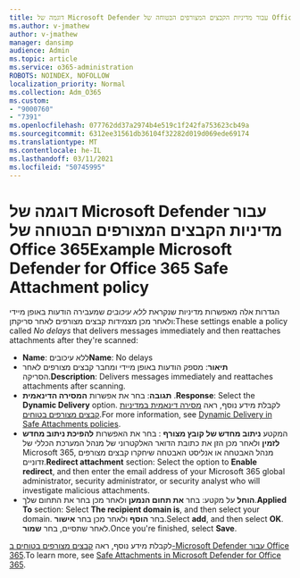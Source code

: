 ```yaml
---
title: דוגמה של Microsoft Defender עבור מדיניות הקבצים המצורפים הבטוחה של Office 365
ms.author: v-jmathew
author: v-jmathew
manager: dansimp
audience: Admin
ms.topic: article
ms.service: o365-administration
ROBOTS: NOINDEX, NOFOLLOW
localization_priority: Normal
ms.collection: Adm_O365
ms.custom:
- "9000760"
- "7391"
ms.openlocfilehash: 077762dd37a2974b4e519c1f242fa753623cb49a
ms.sourcegitcommit: 6312ee31561db36104f32282d019d069ede69174
ms.translationtype: MT
ms.contentlocale: he-IL
ms.lasthandoff: 03/11/2021
ms.locfileid: "50745995"
---
```

# <a name="example-microsoft-defender-for-office-365-safe-attachment-policy"></a><span data-ttu-id="8b8df-102">דוגמה של Microsoft Defender עבור מדיניות הקבצים המצורפים הבטוחה של Office 365</span><span class="sxs-lookup"><span data-stu-id="8b8df-102">Example Microsoft Defender for Office 365 Safe Attachment policy</span></span>

<span data-ttu-id="8b8df-103">הגדרות אלה מאפשרות מדיניות שנקראת *ללא עיכובים* שמעבירה הודעות באופן מיידי ולאחר מכן מצמידות קבצים מצורפים לאחר סריקתן:</span><span class="sxs-lookup"><span data-stu-id="8b8df-103">These settings enable a policy called *No delays* that delivers messages immediately and then reattaches attachments after they're scanned:</span></span>

- <span data-ttu-id="8b8df-104">**Name**: ללא עיכובים</span><span class="sxs-lookup"><span data-stu-id="8b8df-104">**Name**: No delays</span></span>
- <span data-ttu-id="8b8df-105">**תיאור**: מספק הודעות באופן מיידי ומחבר קבצים מצורפים לאחר הסריקה.</span><span class="sxs-lookup"><span data-stu-id="8b8df-105">**Description**: Delivers messages immediately and reattaches attachments after scanning.</span></span>
- <span data-ttu-id="8b8df-106">**תגובה**: בחר את אפשרות **המסירה הדינאמית** .</span><span class="sxs-lookup"><span data-stu-id="8b8df-106">**Response**: Select the **Dynamic Delivery** option.</span></span> <span data-ttu-id="8b8df-107">לקבלת מידע נוסף, ראה [מסירה דינאמית במדיניות קבצים מצורפים בטוחים](https://go.microsoft.com/fwlink/?linkid=2092328).</span><span class="sxs-lookup"><span data-stu-id="8b8df-107">For more information, see [Dynamic Delivery in Safe Attachments policies](https://go.microsoft.com/fwlink/?linkid=2092328).</span></span>
- <span data-ttu-id="8b8df-108">המקטע **ניתוב מחדש של קובץ מצורף** : בחר את האפשרות **להפיכת ניתוב מחדש לזמין** ולאחר מכן הזן את כתובת הדואר האלקטרוני של מנהל המערכת הכללי של Microsoft 365, מנהל האבטחה או אנליסט האבטחה שיחקרו קבצים מצורפים זדוניים.</span><span class="sxs-lookup"><span data-stu-id="8b8df-108">**Redirect attachment** section: Select the option to **Enable redirect**, and then enter the email address of your Microsoft 365 global administrator, security administrator, or security analyst who will investigate malicious attachments.</span></span>
- <span data-ttu-id="8b8df-109">**הוחל** על מקטע: בחר **את תחום הנמען** ולאחר מכן בחר את התחום שלך.</span><span class="sxs-lookup"><span data-stu-id="8b8df-109">**Applied To** section: Select **The recipient domain is**, and then select your domain.</span></span> <span data-ttu-id="8b8df-110">בחר **הוסף** ולאחר מכן בחר **אישור**.</span><span class="sxs-lookup"><span data-stu-id="8b8df-110">Select **add**, and then select **OK**.</span></span> <span data-ttu-id="8b8df-111">לאחר שתסיים, בחר **שמור**.</span><span class="sxs-lookup"><span data-stu-id="8b8df-111">Once you're finished, select **Save**.</span></span>

<span data-ttu-id="8b8df-112">לקבלת מידע נוסף, ראה [קבצים מצורפים בטוחים ב-Microsoft Defender עבור Office 365](https://go.microsoft.com/fwlink/?linkid=2092213).</span><span class="sxs-lookup"><span data-stu-id="8b8df-112">To learn more, see [Safe Attachments in Microsoft Defender for Office 365](https://go.microsoft.com/fwlink/?linkid=2092213).</span></span>
